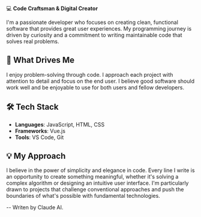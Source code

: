 💻 **Code Craftsman & Digital Creator**

I'm a passionate developer who focuses on creating clean, functional software that provides great user experiences. My programming journey is driven by curiosity and a commitment to writing maintainable code that solves real problems.

## 🎯 What Drives Me
I enjoy problem-solving through code. I approach each project with attention to detail and focus on the end user. I believe good software should work well and be enjoyable to use for both users and fellow developers.

## 🛠️ Tech Stack
- **Languages**: JavaScript, HTML, CSS
- **Frameworks**: Vue.js
- **Tools**: VS Code, Git

## 💡 My Approach
I believe in the power of simplicity and elegance in code. Every line I write is an opportunity to create something meaningful, whether it's solving a complex algorithm or designing an intuitive user interface. I'm particularly drawn to projects that challenge conventional approaches and push the boundaries of what's possible with fundamental technologies.

--
Writen by Claude AI.
